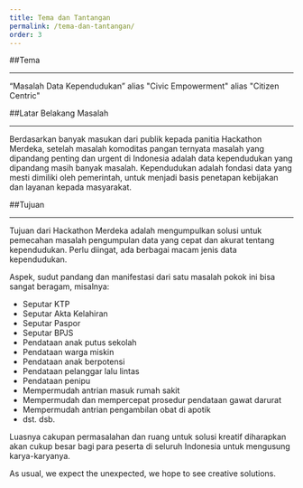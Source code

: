 ```yaml
---
title: Tema dan Tantangan
permalink: /tema-dan-tantangan/
order: 3
---
```


##Tema
- - -
“Masalah Data Kependudukan” alias "Civic Empowerment" alias "Citizen Centric"

##Latar Belakang Masalah
- - -
Berdasarkan banyak masukan dari publik kepada panitia Hackathon Merdeka, setelah masalah komoditas pangan ternyata masalah yang dipandang penting dan urgent di Indonesia adalah data kependudukan yang dipandang masih banyak masalah.
Kependudukan adalah fondasi data yang mesti dimiliki oleh pemerintah, untuk menjadi basis penetapan kebijakan dan layanan kepada masyarakat.

##Tujuan
- - -
Tujuan dari Hackathon Merdeka adalah mengumpulkan solusi untuk pemecahan masalah pengumpulan data yang cepat dan akurat tentang kependudukan. Perlu diingat, ada berbagai macam jenis data kependudukan.

Aspek, sudut pandang dan manifestasi dari satu masalah pokok ini bisa sangat beragam, misalnya:

- Seputar KTP
- Seputar Akta Kelahiran
- Seputar Paspor
- Seputar BPJS
- Pendataan anak putus sekolah
- Pendataan warga miskin
- Pendataan anak berpotensi
- Pendataan pelanggar lalu lintas
- Pendataan penipu
- Mempermudah antrian masuk rumah sakit
- Mempermudah dan mempercepat prosedur pendataan gawat darurat
- Mempermudah antrian pengambilan obat di apotik
- dst. dsb.

Luasnya cakupan permasalahan dan ruang untuk solusi kreatif diharapkan akan cukup besar bagi para peserta di seluruh Indonesia untuk mengusung karya-karyanya. 

As usual, we expect the unexpected, we hope to see creative solutions.
